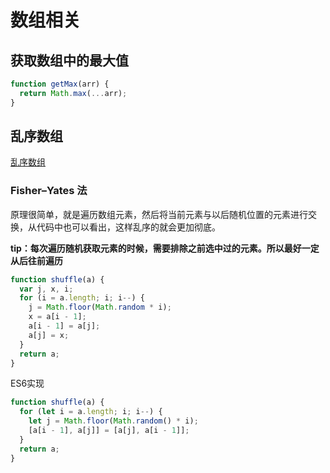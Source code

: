 # 数组相关

## 获取数组中的最大值

```js
function getMax(arr) {
  return Math.max(...arr);
}
```



## 乱序数组

[乱序数组](https://github.com/mqyqingfeng/Blog/blob/master/articles/%E4%B8%93%E9%A2%98%E7%B3%BB%E5%88%97%E6%96%87%E7%AB%A0/JavaScript%E4%B8%93%E9%A2%98%E4%B9%8B%E4%B9%B1%E5%BA%8F.md)



### Fisher–Yates 法

原理很简单，就是遍历数组元素，然后将当前元素与以后随机位置的元素进行交换，从代码中也可以看出，这样乱序的就会更加彻底。



**tip：每次遍历随机获取元素的时候，需要排除之前选中过的元素。所以最好一定从后往前遍历**



```js
function shuffle(a) {
  var j, x, i;
  for (i = a.length; i; i--) {
    j = Math.floor(Math.random * i);
    x = a[i - 1];
    a[i - 1] = a[j];
    a[j] = x;
  }
  return a;
}
```

ES6实现

```js
function shuffle(a) {
  for (let i = a.length; i; i--) {
    let j = Math.floor(Math.random() * i);
    [a[i - 1], a[j]] = [a[j], a[i - 1]];
  }
  return a;
}

```

